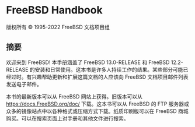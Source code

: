 # FreeBSD Handbook

版权所有 © 1995-2022 FreeBSD 文档项目组

## 摘要

欢迎来到 FreeBSD! 本手册涵盖了 FreeBSD 13.0-RELEASE 和 FreeBSD 12.2-RELEASE 的安装和日常使用。这本书是许多人持续工作的结果。某些部分可能已经过时。有兴趣帮助更新和扩展这篇文档的人应该向 FreeBSD 文档项目邮件列表 发送电子邮件。

本书的最新版本可以从 FreeBSD 网站上获得。旧版本可以从 https://docs.FreeBSD.org/doc/ 下载。这本书可以从 FreeBSD 的 FTP 服务器或众多的镜像站点中以各种格式或压缩方式下载。纸质印刷版可以在 FreeBSD 商城购买。可以在搜索页面上对手册和其他文件进行搜索。
